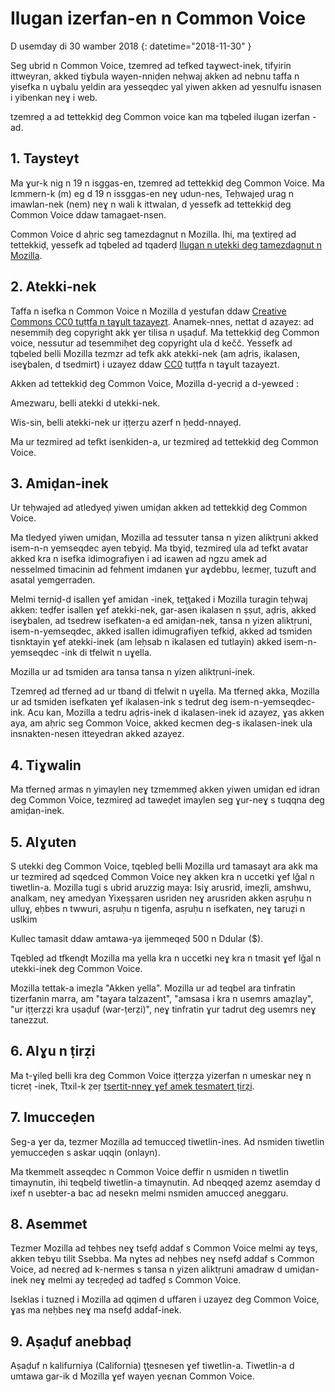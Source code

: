 # Ilugan izerfan-en n Common Voice

D usemday di 30 wamber 2018 {: datetime="2018-11-30" }

Seg ubrid n Common Voice, tzemreḍ ad tefked taɣwect-inek, tifyirin ittweyran, akked tiɣbula wayen-nniḍen neḥwaj akken ad nebnu taffa n yisefka n uɣbalu yeldin ara yesseqdec yal yiwen akken ad yesnulfu isnasen i yibenkan neɣ i web.

tzemreḍ a ad tettekkiḍ deg Common voice kan ma tqbeled ilugan izerfan -ad. 

## 1. Taysteyt
Ma ɣur-k nig n 19 n isggas-en, tzemreḍ ad tettekkiḍ deg Common Voice. Ma lɛmmern-k (m) eg d 19 n issggas-en neɣ udun-nes, Teḥwajeḍ urag n imawlan-nek (nem) neɣ n wali k ittwalan, d yessefk ad tettekkiḍ deg Common Voice ddaw tamagaet-nsen. 

Common Voice d aḥric seg tamezdagnut n Mozilla. Ihi, ma ţextiṛeḍ ad tettekkiḍ, yessefk ad tqbeled ad tqaderḍ [Ilugan n utekki deg tamezdagnut n Mozilla](https://www.mozilla.org/about/governance/policies/participation/). 

## 2. Atekki-nek 
Taffa n isefka n Common Voice n Mozilla d yestufan ddaw [Creative Commons CC0 tuṭṭfa n taɣult tazayezt](https://creativecommons.org/publicdomain/zero/1.0/). Anamek-nnes, nettat d azayez: ad nesemmiḥ deg copyright akk ɣer tilisa n uṣaḍuf. Ma tettekkiḍ deg Common voice, nessutur ad tesemmiḥet deg copyright ula d kečč. Yessefk ad tqbeled belli Mozilla tezmzr ad tefk akk atekki-nek (am aḍris, ikalasen, iseɣbalen, d tsedmirt) i uzayez ddaw [CC0](https://creativecommons.org/publicdomain/zero/1.0/) tuṭṭfa n taɣult tazayezt. 

Akken ad tettekkiḍ deg Common Voice, Mozilla d-yecriḍ a d-yewεed : 

Amezwaru, belli atekki d utekki-nek.

Wis-sin, belli atekki-nek ur iṭṭerẓu azerf n ḥedd-nnayeḍ. 

Ma ur tezmireḍ ad tefkt isenkiden-a, ur tezmireḍ ad tettekkiḍ deg Common Voice. 

## 3. Amiḍan-inek
Ur teḥwajed ad atledyeḍ yiwen umiḍan akken ad tettekkiḍ deg Common Voice. 

Ma tledyed yiwen umiḍan, Mozilla ad tessuter tansa n yizen aliktṛuni akked isem-n-n yemseqdec ayen tebɣiḍ. Ma tbɣiḍ, tezmireḍ ula ad tefkt avatar akked kra n isefka idimografiyen i ad iɛawen ad ngzu amek ad nesselmed timacinin ad fehment imdanen ɣur aɣdebbu, leεmeṛ, tuzuft and asatal yemgerraden.

Melmi terniḍ-d isallen ɣef amidan -inek, teţţaked i Mozilla turagin teḥwaj akken: 
teḍfer isallen ɣef atekki-nek, gar-asen ikalasen n ṣṣut, aḍris, akked iseɣbalen, 
ad tsedrew isefkaten-a ed amiḍan-nek, tansa n yizen aliktṛuni, isem-n-yemseqdec, akked isallen idimugrafiyen tefkiḍ, akked
ad tsmiden tisnktayin ɣef atekki-inek (am leḥsab n ikalasen ed tutlayin) akked isem-n- yemseqdec -ink di tfelwit n uɣella.

Mozilla ur ad tsmiden ara tansa tansa n yizen aliktṛuni-inek. 

Tzemreḍ ad tferneḍ ad ur tbanḍ di tfelwit n uɣella. Ma tferneḍ akka, Mozilla ur ad tsmiden isefkaten ɣef ikalasen-ink s tedrut deg isem-n-yemseqdec-ink. Acu kan, Mozilla a tedru aḍris-inek d ikalasen-inek id azayez, ɣas akken aya, am aḥric seg Common Voice, akked kecmen deg-s ikalasen-inek ula insnakten-nesen itteyedran akked azayez.

## 4. Tiɣwalin
Ma tferneḍ armas n yimaylen neɣ tzmemmeḍ akken yiwen umiḍan ed idran deg Common Voice, tezmireḍ ad taweḍet imaylen seg ɣur-neɣ s tuqqna deg amiḍan-inek. 

## 5. Alɣuten

S utekki deg Common Voice, tqebleḍ belli Mozilla urd tamasayt ara akk ma ur tezmireḍ ad sqedceḍ Common Voice neɣ akken kra n uccetki ɣef lǧal n tiwetlin-a. Mozilla tugi s ubrid aruzzig maya:
Isiɣ arusrid, imeẓli, amshwu, analkam, neɣ amedyan
Yixeṣṣaren usriden neɣ arusriden akken asṛuḥu n ulluɣ, eḥbes n twwuri, asṛuḥu n tigenfa, asṛuḥu n isefkaten, neɣ taruẓi n uslkim

Kullec tamasit ddaw amtawa-ya ijemmeqeḍ 500 n Ddular ($). 

Tqebleḍ ad tfkenḍt Mozilla ma yella kra n uccetki neɣ kra n tmasit ɣef lǧal n utekki-inek deg Common Voice. 

Mozilla tettak-a imeẓla "Akken yella". Mozilla ur ad teqbel ara tinfratin tizerfanin marra, am "taɣara talzazent", "amsasa i kra n usemrs amaẓlay", "ur iṭṭerẓẓi kra uṣaḍuf (war-ṭerẓi)", neɣ tinfratin ɣur tadrut deg usemrs neɣ tanezzut.

## 6. Alɣu n ṭirẓi
Ma t-ɣileḍ belli kra deg Common Voice iṭṭerẓẓa yizerfan n umeskar neɣ n ticreṭ -inek, Ttxil-k ẓeṛ [tsertit-nneɣ ɣef amek tesmatert ṭirẓi](https://www.mozilla.org/about/legal/report-infringement/).

## 7. Imucceḍen 
Seg-a ɣer da, tezmer Mozilla ad temucceḍ tiwetlin-ines. Ad nsmiden tiwetlin yemucceḍen s askar uqqin (onlayn). 

Ma tkemmelt asseqdec n Common Voice deffir n usmiden n tiwetlin timaynutin, ihi teqbelḍ tiwetlin-a timaynutin. Ad nbeqqeḍ azemz asemday d ixef n usebter-a bac ad nesekn melmi nsmiden amucceḍ aneggaru. 

## 8. Asemmet
Tezmer Mozilla ad teḥbes neɣ tsefḍ addaf s Common Voice melmi ay teɣs, akken tebɣu tilit Ssebba. Ma nɣtes ad neḥbes neɣ nsefḍ addaf s Common Voice, ad neεreḍ ad k-nermes s tansa n yizen aliktṛuni amadraw d umiḍan-inek neɣ melmi ay teɛṛeḍeḍ ad tadfeḍ s Common Voice. 

Iseklas i tuzneḍ i Mozilla ad qqimen d uffaren i uzayez deg Common Voice, ɣas ma neḥbes neɣ ma nsefḍ addaf-inek.

## 9. Aṣaḍuf anebbaḍ
Aṣaḍuf n kalifurniya (California) ţţesnesen ɣef tiwetlin-a. Tiwetlin-a d umtawa gar-ik d Mozilla ɣef wayen yeεnan Common Voice.
